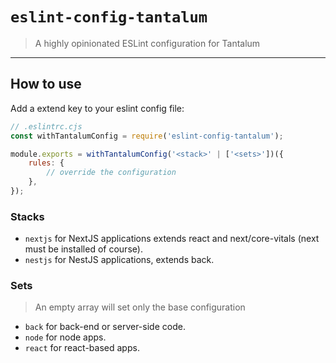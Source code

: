 # `eslint-config-tantalum`

> A highly opinionated ESLint configuration for Tantalum

---

## How to use

Add a extend key to your eslint config file:

```js
// .eslintrc.cjs
const withTantalumConfig = require('eslint-config-tantalum');

module.exports = withTantalumConfig('<stack>' | ['<sets>'])({
	rules: {
		// override the configuration
	},
});
```

### Stacks

-   `nextjs` for NextJS applications extends react and next/core-vitals (next must be installed of course).
-   `nestjs` for NestJS applications, extends back.

### Sets

> An empty array will set only the base configuration

-   `back` for back-end or server-side code.
-   `node` for node apps.
-   `react` for react-based apps.

